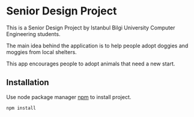 # Senior Design Project

This is a Senior Design Project by Istanbul Bilgi University Computer Engineering students.

The main idea behind the application is to help people adopt doggies and moggies from local shelters.

This app encourages people to adopt animals that need a new start.

## Installation

Use node package manager [npm](https://www.npmjs.com/get-npm) to install project.

```bash
npm install
```
